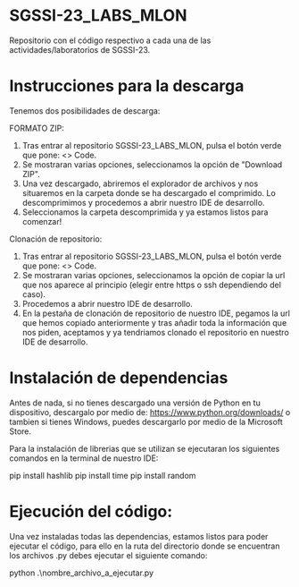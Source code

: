 # SGSSI-23_LABS_MLON
Repositorio con el código respectivo a cada una de las actividades/laboratorios de SGSSI-23.


# Instrucciones para la descarga

Tenemos dos posibilidades de descarga:

FORMATO ZIP:

1) Tras entrar al repositorio SGSSI-23_LABS_MLON, pulsa el botón verde que pone: <> Code.
2) Se mostraran varias opciones, seleccionamos la opción de "Download ZIP".
3) Una vez descargado, abriremos el explorador de archivos y nos situaremos en la carpeta donde se ha descargado el comprimido. Lo descomprimimos y procedemos a abrir nuestro IDE de desarrollo.
4) Seleccionamos la carpeta descomprimida y ya estamos listos para comenzar!

Clonación de repositorio:

1) Tras entrar al repositorio SGSSI-23_LABS_MLON, pulsa el botón verde que pone: <> Code.
2) Se mostraran varias opciones, seleccionamos la opción de copiar la url que nos aparece al principio (elegir entre https o ssh dependiendo del caso).
3) Procedemos a abrir nuestro IDE de desarrollo.
4) En la pestaña de clonación de repositorio de nuestro IDE, pegamos la url que hemos copiado anteriormente y tras añadir toda la información que nos piden, aceptamos y ya tendriamos clonado el repositorio en nuestro IDE de desarrollo.

# Instalación de dependencias

Antes de nada, si no tienes descargado una versión de Python en tu dispositivo, descargalo por medio de: https://www.python.org/downloads/ o tambien si tienes Windows, puedes descargarlo por medio de la Microsoft Store.

Para la instalación de librerias que se utilizan se ejecutaran los siguientes comandos en la terminal de nuestro IDE:

pip install hashlib 
pip install time
pip install random

# Ejecución del código:

Una vez instaladas todas las dependencias, estamos listos para poder ejecutar el código, para ello en la ruta del directorio donde se encuentran los archivos .py debes ejecutar el siguiente comando:

python .\nombre_archivo_a_ejecutar.py


